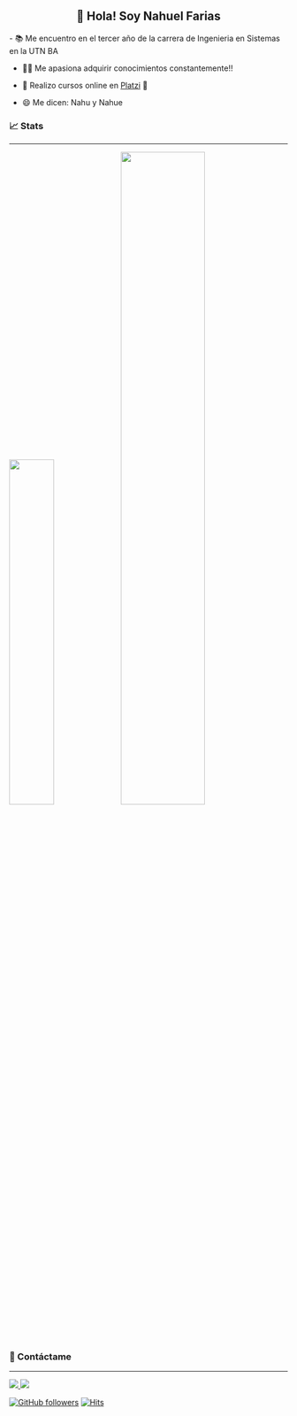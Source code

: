 <h2 align="center">👋 Hola! Soy Nahuel Farias</h2>
- 📚 Me encuentro en el tercer año de la carrera de Ingenieria en Sistemas en la UTN BA

- 🐱‍👓 Me apasiona adquirir conocimientos constantemente!!

- 📖 Realizo cursos online en <a href="https://platzi.com/">Platzi</a> 💚

- 😄 Me dicen: Nahu y Nahue
  <br/>

### 📈 Stats

---

<img width="40%"  src="https://github-readme-stats.vercel.app/api/top-langs/?username=NahuelFarias&layout=compact&langs_count=8&theme=github_dark"/><img width="55%" src="https://github-readme-stats.vercel.app/api?username=NahuelFarias&show_icons=true&theme=github_dark&include_all_commits=true&count_private=true"/>
<br/>

### 📱 Contáctame

---

<a href="https://www.linkedin.com/in/nahuelfarias-/"><img src="https://img.shields.io/badge/linkedin-%230077B5.svg?style=for-the-badge&logo=linkedin&logoColor=white"/> </a><a href="https://twitter.com/NahuelFarias_"><img src="https://img.shields.io/badge/twitter-%231DA1F2.svg?style=for-the-badge&logo=Twitter&logoColor=white"/></a>

[![GitHub followers](https://img.shields.io/github/followers/NahuelFarias?label=Follow&style=social)](https://github.com/NahuelFarias) [![Hits](https://hits.seeyoufarm.com/api/count/incr/badge.svg?url=https%3A%2F%2Fgithub.com%2FNahuelFarias%2FNahuelFarias&count_bg=%2379C83D&title_bg=%23555555&icon=github.svg&icon_color=%23E7E7E7&title=hits&edge_flat=false)](https://hits.seeyoufarm.com)
